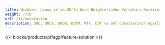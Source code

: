```yaml
---
title: Windows, Linux ve macOS'ta Word Belgelerinden Yorumları Kaldırma 
weight: 7730
url: /tr/annotation
description: DOC, DOCX, DOCM, DOTM, RTF, DOT ve ODT dosyalarının açıklamalarını yönetmek için ücretsiz Uygulama ve API'ler
---
```


{{< blocks/products/pf/agp/feature-solution >}} 

